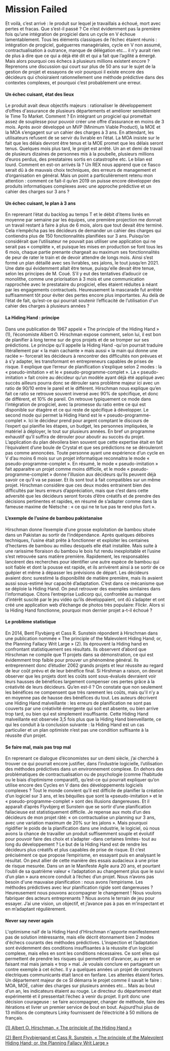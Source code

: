 # Mission Failed

Et voilà, c’est arrivé : le produit sur lequel je travaillais a échoué, mort avec pertes et fracas. Que s’est-il passé ? Ce n’est évidemment pas la première fois qu’une intégration de progiciel dans un cycle en V échoue lamentablement. Tous les éléments classiques de l’échec étaient réunis : intégration de progiciel, guéguerres managériales, cycle en V non assumé, contractualisation à outrance, manque de délégation etc… il n’y aurait rien de plus à dire que ce qui a déjà été dit et qui a fait que l’agilité a émergé. Mais alors pourquoi ces échecs à plusieurs millions existent encore ? Reprenons une discussion qui court sur plus de 50 ans sur le sujet de la gestion de projet et essayons de voir pourquoi il existe encore des décideurs qui choisiraient rationnellement une méthode prédictive dans des contextes complexes, et pourquoi c’est probablement une erreur.

#### Un échec cuisant, état des lieux

Le produit avait deux objectifs majeurs : rationaliser le développement d’offres d'assurance de plusieurs départements et améliorer sensiblement le Time To Market. Comment ? En intégrant un progiciel qui promettait assez de souplesse pour pouvoir créer une offre d’assurance en moins de 3 mois. Après avoir développé un MVP (Minimum Viable Product), la MOE et la MOA s’engagent sur un cahier des charges à 3 ans. En attendant, les utilisateurs refusent de se servir du livrable en l’état. La MOA insiste sur le fait que les délais devront être tenus et la MOE promet que les délais seront tenus. Quelques mois plus tard, le projet est arrêté.
Un an et demi de travail de plusieurs dizaines de personnes mis à la poubelle, plusieurs millions d’euros perdus, des prestataires sortis en catastrophe etc. Le bilan est lourd. Comment en est-on arrivés là ?
Un REX nous apprend que ce fiasco serait dû à de mauvais choix techniques, des erreurs de management et d’organisation en général. Mais un point a particulièrement retenu mon attention : comment ce fait-il qu’en 2019 on puisse encore développer des produits informatiques complexes avec une approche prédictive et un cahier des charges sur 3 ans ?

#### Un échec cuisant, le plan à 3 ans

En reprenant l’état du backlog au temps T et le débit d’items livrés en moyenne par semaine par les équipes, une première projection me donnait un travail restant à faire à plus de 6 mois, alors que tout devait être terminé. Cela n’empêcha pas les décideurs de demander un cahier des charges qui contiendra plus de 150 fonctionnalités planifiées sur 3 ans. Puisqu’on considérait que l’utilisateur ne pouvait pas utiliser une application qui ne serait pas « complète », et puisque les mises en production se font tous les 6 mois, chaque partie prenante chargeait au maximum ses fonctionnalités de peur de rater le train et de devoir attendre de longs mois. Ainsi s’est formé un plan détaillé avec ses livrables, ses jalons, le tout jusqu’en 2021. Une date qui évidemment allait être tenue, puisqu'elle devait être tenue, selon les principes de M. Coué. S’il y eut des tentatives d’adoucir ce monolithe, comme une priorisation à 3 mois et une communication rapprochée avec le prestataire du progiciel, elles étaient réduites à néant par les engagements contractuels. Heureusement la mascarade fut arrêtée suffisamment tôt pour éviter des pertes encore plus importantes. Au delà de l’état de fait, qu’est-ce qui pourrait soutenir l’efficacité de l’utilisation d'un cahier des charges à plusieurs années ?

#### La Hiding Hand : principe

Dans une publication de 1967 appelé « The principle of the Hiding Hand » (1), l’économiste Albert O. Hirschman expose comment, selon lui, il est bon de planifier à long terme sur de gros projets et de se tromper sur ses prédictions. Le principe qu’il appelle la Hiding Hand -qu'on pourrait traduire litérallement par « la main cachante » mais aussi « la main qui donne une raclée »- forcerait les décideurs à rencontrer des difficultés non prévues et à s’y adapter, les transformant en entrepreneurs capables de prises de risque. Il explique que l’erreur de planification s’explique selon 2 modes : la « pseudo-imitation » et le « pseudo-programme-complet ». La « pseudo-imitation » fait croire au décideur qu’un modèle ayant déjà été appliqué avec succès ailleurs pourra donc se dérouler sans problème majeur ici avec un ratio de 90/10 entre le pareil et le différent. Hirschman nous explique qu’en fait ce ratio se retrouve souvent inversé avec 90% de spécifique, et donc de différent, et 10% de pareil. On retrouve typiquement ce mode dans l’intégration de progiciel, avec la promesse du ratio entre ce qui est disponible sur étagère et ce qui reste de spécifique à développer.
Le second mode qui permet la Hiding Hand est le « pseudo-programme-complet ». Ici le décideur prend pour argent comptant le discours de l’expert qui planifie les étapes, un budget, les personnes impliquées, le matériel à déployer, le tout sur plusieurs années. En bref un programme exhaustif qu’il suffira de dérouler pour aboutir au succès du projet. L’application du plan dévoilera bien souvent que cette expertise était en fait l’équivalent d’une boule de Crystal et que ses prédictions ne se dérouleront pas comme annoncées. Toute personne ayant une expérience d’un cycle en V d’au moins 6 mois sur un projet informatique reconnaitra le mode « pseudo-programme-complet ».
En résumé, le mode « pseudo-imitation » fait apparaitre un projet comme moins difficile, et le mode « pseudo-programme-complet » donne l’illusion aux décideurs qu’ils peuvent déjà savoir ce qu’il va se passer. Et ils sont tout à fait compatibles sur un même projet.
Hirschman considère que ces deux modes entrainent bien des difficultés par leurs erreurs d’appréciation, mais que c’est dans cette adversité que les décideurs seront forcés d’être créatifs et de prendre des décisions pertinentes et rapides, en résumé de s’adapter comme dans la fameuse maxime de Nietsche : « ce qui ne te tue pas te rend plus fort ».

#### L’exemple de l’usine de bambou pakistanaise

Hirschman donne l’exemple d’une grosse exploitation de bambou située dans un Pakistan au sortir de l’indépendance. Après quelques déboires techniques, l’usine était prête à fonctionner et exploiter les centaines d’hectares de bambou au milieu desquels elle était installée. Mais suite à une rarissime floraison du bambou le bois fut rendu inexploitable et l’usine s’est retrouvée sans matière première. Rapidement, les responsables lancèrent des recherches pour identifier une autre espèce de bambou qui soit fiable et dont la pousse est rapide, et ils arrivèrent ainsi à se sortir de ce guêpier et même à dépasser les prévisions de départ. Les décideurs avaient donc surestimé la disponibilité de matière première, mais ils avaient aussi sous-estimé leur capacité d’adaptation. C’est dans ce mécanisme que se déploie la Hiding Hand.
On peut retrouver des exemples similaires dans l’informatique. Citons l’entreprise Ludicorp qui, confrontée au manque d’intérêt suscité par le jeu vidéo qu’ils développaient, ont dû s’adapter et ont créé une application web d’échange de photos très populaire: Flickr.
Alors si la Hiding Hand fonctionne, pourquoi mon dernier projet a-t-il échoué ?

#### Le problème statistique

En 2014, Bent Flyvbjerg et Cass R. Sunstein répondent à Hirschman dans une publication nommée « The principle of the Malevolent Hiding Hand; or, the Planning Fallacy Writ Large » (2). Ils éprouvent la Hiding hand en confrontant statistiquement ses résultats. Ils observent d’abord que Hirschman ne compile que 11 projets dans sa démonstration, ce qui est évidemment trop faible pour prouver un phénomène général. Ils entreprennent donc d’étudier 2062 grands projets et leur réussite au regard de leur coût prévu et de leur bénéfice final. Si Hirshman a raison, on devrait observer que les projets dont les coûts sont sous-évalués devraient voir leurs hausses de bénéfices largement compenser ces pertes grâce à la créativité de leurs décideurs.
Qu’en est-il ? On constate que non seulement les bénéfices ne compensent que très rarement les coûts, mais qu'il n’y a en moyenne pas de hausse des bénéfices du tout. Les auteurs décrivent une Hiding Hand malveillante : les erreurs de planification ne sont pas couverts par une créativité émergente qui soit est absente, ou bien arrive trop tard, ou bien qui est simplement insuffisante. Cette Hiding Hand malveillante est observée 3,5 fois plus que la Hiding Hand bienveillante, ce qui les conduit à la conclusion suivante : la Hiding Hand est un cas particulier et un plan optimiste n’est pas une condition suffisante à la réussite d’un projet.

#### Se faire mal, mais pas trop mal

En reprenant ce dialogue d’économistes sur un demi siècle, j’ai cherché à trouver ce qui pourrait encore justifier, dans l’industrie logicielle, l’utilisation des méthodes prédictives dans un environnement complexe. En dehors des problématiques de contractualisation ou de psychologie (comme l’habitude ou le biais d’optimisme comparatif), qu’est-ce qui pourrait expliquer qu’on utilise encore des Cycles en V dans des développements logiciels complexes ? Tout le monde convient qu’il est difficile de planifier la création d’un logiciel sur 3 ans, et les béquilles que sont la «pseudo-imitation » et le « pseudo-programme-complet » sont des illusions dangereuses. Et il apparaît d’après Flyvbjerg et Sunstein que se sortir d’une planification fallacieuse est statistiquement difficile. Je repense aux mots d’un des décideurs de mon projet râté: « on contractualise un planning sur 3 ans, avec une variation maximum de 20% sur les jalons ». Mais pourquoi rigidifier le poids de la planification dans une industrie, le logiciel, où nous avons la chance de travailler un produit suffisemment souple et évolutif pour pouvoir faire des choix et s’adapter -dans certaines limites- tout au long du développement ? Le but de la Hiding Hand est de rendre les décideurs plus créatifs et plus capables de prise de risque. Et c’est précisément ce que propose l’empirisme, en essayant puis en analysant le résultat. On peut allier de cette manière des essais audacieux à une prise de risque mesurée.
Dans un an le Manifeste Agile aura 20 ans, et pourtant l’oubli de sa quatrième valeur « l’adaptation au changement plus que le suivi d’un plan » aura encore conduit à l’échec d’un projet. Nous n’avons pas besoin d'une mauvaise planification : nous avons l’empirisme. Les méthodes prédictives avec leur planification rigide sont dangereuses ? Heureusement nous pouvons accompagner le changement ! Nous voulons fabriquer des acteurs entreprenants ? Nous avons le terrain de jeu pour essayer. J’ai une vision, un objectif, et j’avance pas à pas en m’inspectant et en m’adaptant régulièrement.

#### Never say never again

L'optimisme naïf de la Hiding Hand d'Hirschman n'apporte manifestement pas de solution intéressante, mais elle décrit étonnament bien 2 modes d'échecs courants des méthodes prédictives. L’inspection et l’adaptation sont évidemment des conditions insuffisantes à la réussite d’un logiciel complexe, mais elles en sont les conditions nécessaires. Ce sont elles qui permettent de prendre les risques qui permettront d’avancer, au pire en se faisant mal mais jamais « trop » mal.
Je voulais conclure en partageant un contre exemple à cet échec. Il y a quelques années un projet de compteurs électriques communicants était lancé en fanfare. Les attentes étaient fortes. Un département majeur de ce SI démarra le projet comme il savait le faire : MOA, MOE, cahier des charges sur plusieurs années etc… Mais au bout d’un an, les indicateurs étaient au rouge. Le directeur du département était expérimenté et il pressentait l’échec à venir du projet. Il prit donc une décision courageuse : se faire accompagner, changer de méthode, faire des itérations et livrer un premier service de bout en bout. Aujourd’hui plus de 13 millions de compteurs Linky fournissent de l’électricité à 50 millions de français.

[ (1) Albert O. Hirschman, « The principle of the Hiding Hand »](https://nationalaffairs.com/storage/app/uploads/public/58e/1a4/a29/58e1a4a298835643416368.pdf)

[ (2) Bent Flyvbjergand et Cass R. Sunstein, « The principle of the Malevolent Hiding Hand; or, the Planning Fallacy Writ Large »](https://arxiv.org/ftp/arxiv/papers/1509/1509.01526.pdf)
